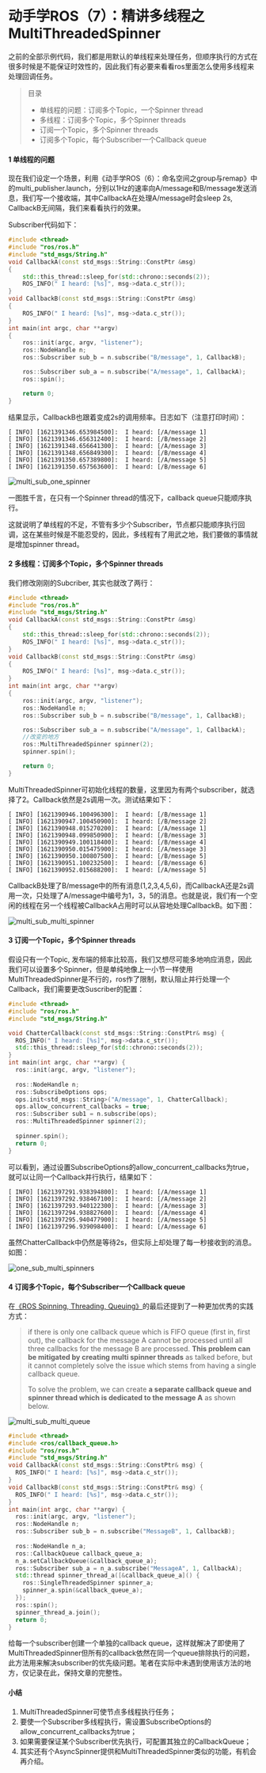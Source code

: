 # 动手学ROS（7）：精讲多线程之MultiThreadedSpinner

之前的全部示例代码，我们都是用默认的单线程来处理任务，但顺序执行的方式在很多时候是不能保证时效性的，因此我们有必要来看看ros里面怎么使用多线程来处理回调任务。

> 目录
>
> - 单线程的问题：订阅多个Topic，一个Spinner thread
> - 多线程：订阅多个Topic，多个Spinner threads
> - 订阅一个Topic，多个Spinner threads
> - 订阅多个Topic，每个Subscriber一个Callback queue

#### 1 单线程的问题

现在我们设定一个场景，利用《动手学ROS（6）：命名空间之group与remap》中的multi_publisher.launch，分别以1Hz的速率向A/message和B/message发送消息，我们写一个接收端，其中CallbackA在处理A/message时会sleep 2s, CallbackB无间隔，我们来看看执行的效果。

Subscriber代码如下：

```c++
#include <thread>
#include "ros/ros.h"
#include "std_msgs/String.h"
void CallbackA(const std_msgs::String::ConstPtr &msg)
{
    std::this_thread::sleep_for(std::chrono::seconds(2));
    ROS_INFO(" I heard: [%s]", msg->data.c_str());
}
void CallbackB(const std_msgs::String::ConstPtr &msg)
{
    ROS_INFO(" I heard: [%s]", msg->data.c_str());
}
int main(int argc, char **argv)
{
    ros::init(argc, argv, "listener");
    ros::NodeHandle n;
    ros::Subscriber sub_b = n.subscribe("B/message", 1, CallbackB);

    ros::Subscriber sub_a = n.subscribe("A/message", 1, CallbackA);
    ros::spin();

    return 0;
}
```

结果显示，CallbackB也跟着变成2s的调用频率。日志如下（注意打印时间）：

```
[ INFO] [1621391346.653984500]:  I heard: [/A/message 1]
[ INFO] [1621391346.656312400]:  I heard: [/B/message 2]
[ INFO] [1621391348.656641300]:  I heard: [/A/message 3]
[ INFO] [1621391348.656849300]:  I heard: [/B/message 4]
[ INFO] [1621391350.657389800]:  I heard: [/A/message 5]
[ INFO] [1621391350.657563600]:  I heard: [/B/message 6]
```

![multi_sub_one_spinner](images/multi_sub_one_spinner.png)

一图胜千言，在只有一个Spinner thread的情况下，callback queue只能顺序执行。

这就说明了单线程的不足，不管有多少个Subscriber，节点都只能顺序执行回调，这在某些时候是不能忍受的，因此，多线程有了用武之地，我们要做的事情就是增加spinner thread。



#### 2 多线程：订阅多个Topic，多个Spinner threads

我们修改刚刚的Subcriber, 其实也就改了两行：

```c++
#include <thread>
#include "ros/ros.h"
#include "std_msgs/String.h"
void CallbackA(const std_msgs::String::ConstPtr &msg)
{
    std::this_thread::sleep_for(std::chrono::seconds(2));
    ROS_INFO(" I heard: [%s]", msg->data.c_str());
}
void CallbackB(const std_msgs::String::ConstPtr &msg)
{
    ROS_INFO(" I heard: [%s]", msg->data.c_str());
}
int main(int argc, char **argv)
{
    ros::init(argc, argv, "listener");
    ros::NodeHandle n;
    ros::Subscriber sub_b = n.subscribe("B/message", 1, CallbackB);

    ros::Subscriber sub_a = n.subscribe("A/message", 1, CallbackA);
    //改变的地方
    ros::MultiThreadedSpinner spinner(2);
    spinner.spin();

    return 0;
}
```

MultiThreadedSpinner可初始化线程的数量，这里因为有两个subscriber，就选择了2。Callback依然是2s调用一次。测试结果如下：

```
[ INFO] [1621390946.100496300]:  I heard: [/B/message 1]
[ INFO] [1621390947.100450900]:  I heard: [/B/message 2]
[ INFO] [1621390948.015270200]:  I heard: [/A/message 1]
[ INFO] [1621390948.099850900]:  I heard: [/B/message 3]
[ INFO] [1621390949.100118400]:  I heard: [/B/message 4]
[ INFO] [1621390950.015475900]:  I heard: [/A/message 3]
[ INFO] [1621390950.100807500]:  I heard: [/B/message 5]
[ INFO] [1621390951.100232500]:  I heard: [/B/message 6]
[ INFO] [1621390952.015688200]:  I heard: [/A/message 5]
```

CallbackB处理了B/message中的所有消息(1,2,3,4,5,6)，而CallbackA还是2s调用一次，只处理了A/message中编号为1，3，5的消息。也就是说，我们有一个空闲的线程在另一个线程被CallbackA占用时可以从容地处理CallbackB。如下图：

![multi_sub_multi_spinner](images/multi_sub_multi_spinner.png)

#### 3 订阅一个Topic，多个Spinner threads

假设只有一个Topic, 发布端的频率比较高，我们又想尽可能多地响应消息，因此我们可以设置多个Spinner，但是单纯地像上一小节一样使用MultiThreadedSpinner是不行的，ros作了限制，默认阻止并行处理一个Callback，我们需要更改Suscriber的配置：

```c++
#include <thread>
#include "ros/ros.h"
#include "std_msgs/String.h"

void ChatterCallback(const std_msgs::String::ConstPtr& msg) {
  ROS_INFO(" I heard: [%s]", msg->data.c_str());
  std::this_thread::sleep_for(std::chrono::seconds(2));
}
int main(int argc, char **argv) {
  ros::init(argc, argv, "listener");
  
  ros::NodeHandle n;
  ros::SubscribeOptions ops;
  ops.init<std_msgs::String>("A/message", 1, ChatterCallback);
  ops.allow_concurrent_callbacks = true;
  ros::Subscriber sub1 = n.subscribe(ops);
  ros::MultiThreadedSpinner spinner(2);
  
  spinner.spin();
  return 0;
}
```

可以看到，通过设置SubscribeOptions的allow_concurrent_callbacks为true，就可以让同一个Callback并行执行，结果如下：

```
[ INFO] [1621397291.938394800]:  I heard: [/A/message 1]
[ INFO] [1621397292.938467100]:  I heard: [/A/message 2]
[ INFO] [1621397293.940122300]:  I heard: [/A/message 3]
[ INFO] [1621397294.938827600]:  I heard: [/A/message 4]
[ INFO] [1621397295.940477900]:  I heard: [/A/message 5]
[ INFO] [1621397296.939098400]:  I heard: [/A/message 6]
```

虽然ChatterCallback中仍然是等待2s，但实际上却处理了每一秒接收到的消息。如图：

![one_sub_multi_spinners](images/one_sub_multi_spinners.png)

#### 4 订阅多个Topic，每个Subscriber一个Callback queue

在[《ROS Spinning, Threading, Queuing》](https://levelup.gitconnected.com/ros-spinning-threading-queuing-aac9c0a793f)的最后还提到了一种更加优秀的实践方式：

> if there is only one callback queue which is FIFO queue (first in, first out), the callback for the message A cannot be processed until all three callbacks for the message B are processed. **This problem can be mitigated by creating multi spinner threads** as talked before, but it cannot completely solve the issue which stems from having a single callback queue.
>
> To solve the problem, we can create **a separate callback queue and spinner thread which is dedicated to the message A** as shown below.

![multi_sub_multi_queue](images/multi_sub_multi_queue.png)

```c++
#include <thread>
#include <ros/callback_queue.h>
#include "ros/ros.h"
#include "std_msgs/String.h"
void CallbackA(const std_msgs::String::ConstPtr& msg) {
  ROS_INFO(" I heard: [%s]", msg->data.c_str());
}
void CallbackB(const std_msgs::String::ConstPtr& msg) {
  ROS_INFO(" I heard: [%s]", msg->data.c_str());
}
int main(int argc, char **argv) {
  ros::init(argc, argv, "listener");
  ros::NodeHandle n;
  ros::Subscriber sub_b = n.subscribe("MessageB", 1, CallbackB);
  
  ros::NodeHandle n_a;
  ros::CallbackQueue callback_queue_a;
  n_a.setCallbackQueue(&callback_queue_a);
  ros::Subscriber sub_a = n_a.subscribe("MessageA", 1, CallbackA);
  std::thread spinner_thread_a([&callback_queue_a]() {
    ros::SingleThreadedSpinner spinner_a;
    spinner_a.spin(&callback_queue_a);
  });
  ros::spin();
  spinner_thread_a.join();
  return 0;
}
```

给每一个subscriber创建一个单独的callback queue，这样就解决了即使用了MultiThreadedSpinner但所有的callback依然在同一个queue排除执行的问题，此方法用来解决subscriber的优先级问题。笔者在实际中未遇到使用该方法的地方，仅记录在此，保持文章的完整性。

#### 小结

1. MultiThreadedSpinner可使节点多线程执行任务；
2. 要使一个Subscriber多线程执行，需设置SubscribeOptions的allow_concurrent_callbacks为true；
3. 如果需要保证某个Subscriber优先执行，可配置其独立的CallbackQueue；
4. 其实还有个AsyncSpinner提供和MultiThreadedSpinner类似的功能，有机会再介绍。

